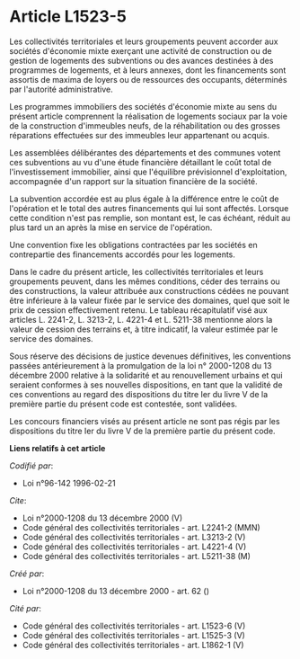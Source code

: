 # Article L1523-5

Les collectivités territoriales et leurs groupements peuvent accorder aux sociétés d'économie mixte exerçant une activité de
construction ou de gestion de logements des subventions ou des avances destinées à des programmes de logements, et à leurs
annexes, dont les financements sont assortis de maxima de loyers ou de ressources des occupants, déterminés par l'autorité
administrative. 

Les programmes immobiliers des sociétés d'économie mixte au sens du présent article comprennent la réalisation de logements
sociaux par la voie de la construction d'immeubles neufs, de la réhabilitation ou des grosses réparations effectuées sur des
immeubles leur appartenant ou acquis. 

Les assemblées délibérantes des départements et des communes votent ces subventions au vu d'une étude financière détaillant
le coût total de l'investissement immobilier, ainsi que l'équilibre prévisionnel d'exploitation, accompagnée d'un rapport sur
la situation financière de la société. 

La subvention accordée est au plus égale à la différence entre le coût de l'opération et le total des autres financements qui
lui sont affectés. Lorsque cette condition n'est pas remplie, son montant est, le cas échéant, réduit au plus tard un an
après la mise en service de l'opération. 

Une convention fixe les obligations contractées par les sociétés en contrepartie des financements accordés pour les
logements. 

Dans le cadre du présent article, les collectivités territoriales et leurs groupements peuvent, dans les mêmes conditions,
céder des terrains ou des constructions, la valeur attribuée aux constructions cédées ne pouvant être inférieure à la valeur
fixée par le service des domaines, quel que soit le prix de cession effectivement retenu. Le tableau récapitulatif visé aux
articles L. 2241-2, L. 3213-2, L. 4221-4 et L. 5211-38 mentionne alors la valeur de cession des terrains et, à titre
indicatif, la valeur estimée par le service des domaines. 

Sous réserve des décisions de justice devenues définitives, les conventions passées antérieurement à la promulgation de la
loi n° 2000-1208 du 13 décembre 2000 relative à la solidarité et au renouvellement urbains et qui seraient conformes à ses
nouvelles dispositions, en tant que la validité de ces conventions au regard des dispositions du titre Ier du livre V de la
première partie du présent code est contestée, sont validées. 

Les concours financiers visés au présent article ne sont pas régis par les dispositions du titre Ier du livre V de la
première partie du présent code.

**Liens relatifs à cet article**

_Codifié par_:

  - Loi n°96-142 1996-02-21

_Cite_:

  - Loi n°2000-1208 du 13 décembre 2000 (V)
  - Code général des collectivités territoriales - art. L2241-2 (MMN)
  - Code général des collectivités territoriales - art. L3213-2 (V)
  - Code général des collectivités territoriales - art. L4221-4 (V)
  - Code général des collectivités territoriales - art. L5211-38 (M)

_Créé par_:

  - Loi n°2000-1208 du 13 décembre 2000 - art. 62 ()

_Cité par_:

  - Code général des collectivités territoriales - art. L1523-6 (V)
  - Code général des collectivités territoriales - art. L1525-3 (V)
  - Code général des collectivités territoriales - art. L1862-1 (V)
